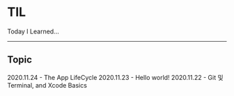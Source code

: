 # TIL
Today I Learned...

---

## Topic
2020.11.24 - The App LifeCycle
2020.11.23 - Hello world!
2020.11.22 - Git 및 Terminal, and Xcode Basics
